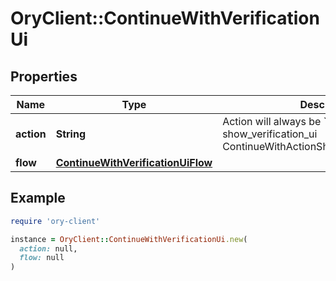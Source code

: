 # OryClient::ContinueWithVerificationUi

## Properties

| Name | Type | Description | Notes |
| ---- | ---- | ----------- | ----- |
| **action** | **String** | Action will always be &#x60;show_verification_ui&#x60; show_verification_ui ContinueWithActionShowVerificationUIString |  |
| **flow** | [**ContinueWithVerificationUiFlow**](ContinueWithVerificationUiFlow.md) |  |  |

## Example

```ruby
require 'ory-client'

instance = OryClient::ContinueWithVerificationUi.new(
  action: null,
  flow: null
)
```


